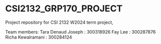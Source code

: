 # CSI2132_GRP170_PROJECT

Project repository for CSI 2132 W2024 term project,

Team members:
Tara Denaud Joseph : 300318926
Fay Lee : 300287876
Richa Kewalramani : 300284124
